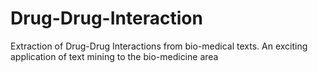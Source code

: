 # Drug-Drug-Interaction
Extraction of Drug-Drug Interactions from bio-medical texts. An exciting application of text mining to the bio-medicine area
